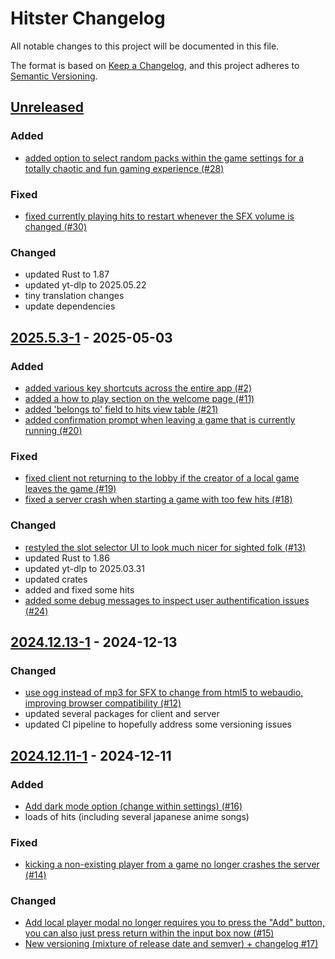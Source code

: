 # Hitster Changelog

All notable changes to this project will be documented in this file.

The format is based on [Keep a Changelog](https://keepachangelog.com/en/1.1.0/),
and this project adheres to [Semantic Versioning](https://semver.org/spec/v2.0.0.html).

## [Unreleased]

### Added

-   [added option to select random packs within the game settings for a totally chaotic and fun gaming experience (#28)](https://github.com/Timtam/hitster/issues/28)

### Fixed

-   [fixed currently playing hits to restart whenever the SFX volume is changed (#30)](https://github.com/Timtam/hitster/issues/30)

### Changed

-   updated Rust to 1.87
-   updated yt-dlp to 2025.05.22
-   tiny translation changes
-   update dependencies

## [2025.5.3-1] - 2025-05-03

### Added

-   [added various key shortcuts across the entire app (#2)](https://github.com/Timtam/hitster/issues/2)
-   [added a how to play section on the welcome page (#11)](https://github.com/Timtam/hitster/issues/11)
-   [added 'belongs to' field to hits view table (#21)](https://github.com/Timtam/hitster/issues/21)
-   [added confirmation prompt when leaving a game that is currently running (#20)](https://github.com/Timtam/hitster/issues/20)

### Fixed

-   [fixed client not returning to the lobby if the creator of a local game leaves the game (#19)](https://github.com/Timtam/hitster/issues/19)
-   [fixed a server crash when starting a game with too few hits (#18)](https://github.com/Timtam/hitster/issues/18)

### Changed

-   [restyled the slot selector UI to look much nicer for sighted folk (#13)](https://github.com/Timtam/hitster/issues/13)
-   updated Rust to 1.86
-   updated yt-dlp to 2025.03.31
-   updated crates
-   added and fixed some hits
-   [added some debug messages to inspect user authentification issues (#24)](https://github.com/Timtam/hitster/issues/24)

## [2024.12.13-1] - 2024-12-13

### Changed

-   [use ogg instead of mp3 for SFX to change from html5 to webaudio, improving browser compatibility (#12)](https://github.com/Timtam/hitster/issues/12)
-   updated several packages for client and server
-   updated CI pipeline to hopefully address some versioning issues

## [2024.12.11-1] - 2024-12-11

### Added

-   [Add dark mode option (change within settings) (#16)](https://github.com/Timtam/hitster/issues/16)
-   loads of hits (including several japanese anime songs)

### Fixed

-   [kicking a non-existing player from a game no longer crashes the server (#14)](https://github.com/Timtam/hitster/issues/14)

### Changed

-   [Add local player modal no longer requires you to press the "Add" button, you can also just press return within the input box now (#15)](https://github.com/Timtam/hitster/issues/15)
-   [New versioning (mixture of release date and semver) + changelog #17)](https://github.com/Timtam/hitster/issues/17)

[Unreleased]: https://github.com/Timtam/hitster/compare/2025.5.3-1...HEAD

[2025.5.3-1]: https://github.com/Timtam/hitster/compare/2024.12.13-1...2025.5.3-1

[2024.12.13-1]: https://github.com/Timtam/hitster/compare/2024.12.11-1...2024.12.13-1

[2024.12.11-1]: https://github.com/Timtam/hitster/releases/tag/2024.12.11-1
